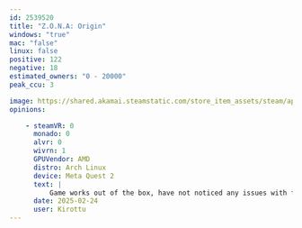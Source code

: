 ```yaml
---
id: 2539520
title: "Z.O.N.A: Origin"
windows: "true"
mac: "false"
linux: false
positive: 122
negative: 18
estimated_owners: "0 - 20000"
peak_ccu: 3

image: https://shared.akamai.steamstatic.com/store_item_assets/steam/apps/2539520/header.jpg?t=1730818868
opinions:

    - steamVR: 0
      monado: 0
      alvr: 0
      wivrn: 1
      GPUVendor: AMD
      distro: Arch Linux
      device: Meta Quest 2
      text: |
          Game works out of the box, have not noticed any issues with functionality in almost 10 hours of gameplay.
      date: 2025-02-24
      user: Kirottu
---
```

